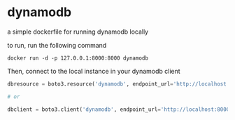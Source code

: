 # dynamodb

a simple dockerfile for running dynamodb locally

to run, run the following command

```
docker run -d -p 127.0.0.1:8000:8000 dynamodb
```

Then, connect to the local instance in your dynamodb client

```python
dbresource = boto3.resource('dynamodb', endpoint_url='http://localhost:8000')

# or

dbclient = boto3.client('dynamodb', endpoint_url='http://localhost:8000')
```
